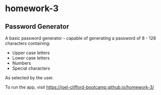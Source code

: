 # homework-3
## Password Generator

A basic password generator - capable of generating a password of 8 - 128 characters containing:
- Upper case letters
- Lower case letters
- Numbers
- Special characters

As selected by the user.

To run the app, visit https://joel-clifford-bootcamp.github.io/homework-3/
